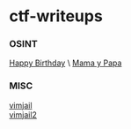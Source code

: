 # ctf-writeups


### OSINT
[Happy Birthday](deadface-HappyBirthday.md) \ 
[Mama y Papa](deadface-Mama_Y_Papa.md)

### MISC
[vimjail](lakeCTF-vimjail.md) \
[vimjail2](lakeCTF-vimjail2.md) 
